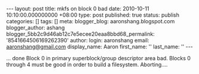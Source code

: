 --- layout: post title: mkfs on block 0 bad date: 2010-10-11 10:10:00.000000000 +08:00 type: post published: true status: publish categories: \[\] tags: \[\] meta: blogger\_blog: aaronshang.blogspot.com blogger\_author: ashang blogger\_5bb2c9d46ab12c7e5ecee20eaa8bbd68\_permalink: '8541664506169262390' author: login: aaronshang email: aaronshang@gmail.com display\_name: Aaron first\_name: '' last\_name: '' ---

...
done
Block 0 in primary superblock/group descriptor area bad.
Blocks 0 through 4 must be good in order to build a filesystem.
Aborting....
